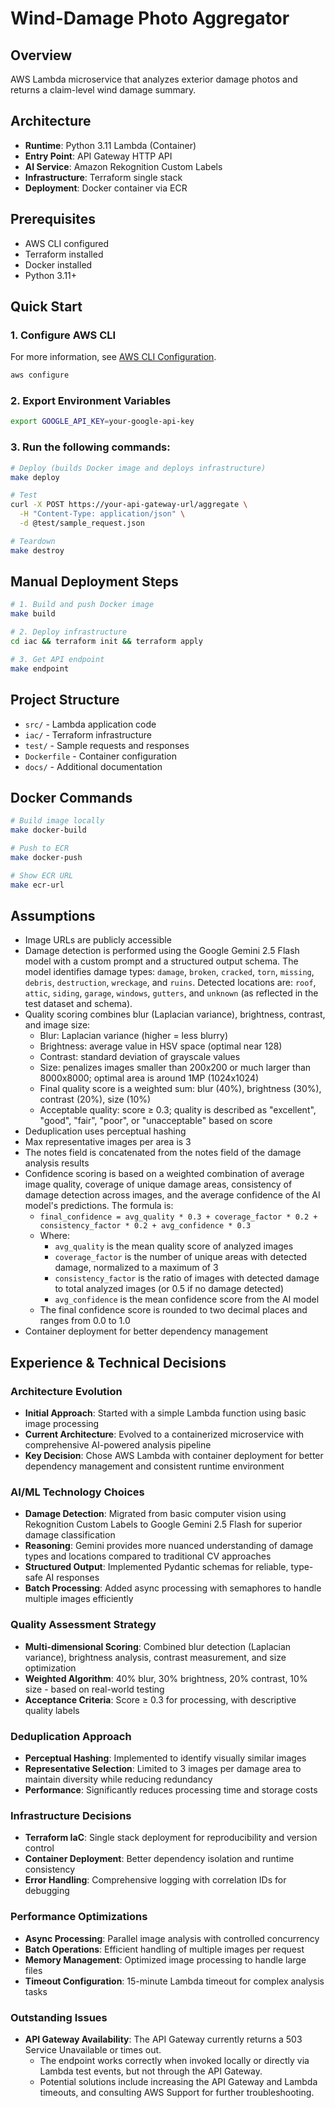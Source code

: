 # Wind-Damage Photo Aggregator

## Overview
AWS Lambda microservice that analyzes exterior damage photos and returns a claim-level wind damage summary.

## Architecture
- **Runtime**: Python 3.11 Lambda (Container)
- **Entry Point**: API Gateway HTTP API
- **AI Service**: Amazon Rekognition Custom Labels
- **Infrastructure**: Terraform single stack
- **Deployment**: Docker container via ECR

## Prerequisites
- AWS CLI configured
- Terraform installed
- Docker installed
- Python 3.11+

## Quick Start

### 1. Configure AWS CLI

For more information, see [AWS CLI Configuration](https://docs.aws.amazon.com/cli/latest/userguide/cli-configure-files.html).

```bash
aws configure
```

### 2. Export Environment Variables
```bash
export GOOGLE_API_KEY=your-google-api-key
```

### 3. Run the following commands:

```bash
# Deploy (builds Docker image and deploys infrastructure)
make deploy

# Test
curl -X POST https://your-api-gateway-url/aggregate \
  -H "Content-Type: application/json" \
  -d @test/sample_request.json

# Teardown
make destroy
```

## Manual Deployment Steps
```bash
# 1. Build and push Docker image
make build

# 2. Deploy infrastructure
cd iac && terraform init && terraform apply

# 3. Get API endpoint
make endpoint
```

## Project Structure
- `src/` - Lambda application code
- `iac/` - Terraform infrastructure
- `test/` - Sample requests and responses
- `Dockerfile` - Container configuration
- `docs/` - Additional documentation

## Docker Commands
```bash
# Build image locally
make docker-build

# Push to ECR
make docker-push

# Show ECR URL
make ecr-url
```

## Assumptions
- Image URLs are publicly accessible
- Damage detection is performed using the Google Gemini 2.5 Flash model with a custom prompt and a structured output schema. The model identifies damage types: `damage`, `broken`, `cracked`, `torn`, `missing`, `debris`, `destruction`, `wreckage`, and `ruins`. Detected locations are: `roof`, `attic`, `siding`, `garage`, `windows`, `gutters`, and `unknown` (as reflected in the test dataset and schema).
- Quality scoring combines blur (Laplacian variance), brightness, contrast, and image size:
    - Blur: Laplacian variance (higher = less blurry)
    - Brightness: average value in HSV space (optimal near 128)
    - Contrast: standard deviation of grayscale values
    - Size: penalizes images smaller than 200x200 or much larger than 8000x8000; optimal area is around 1MP (1024x1024)
    - Final quality score is a weighted sum: blur (40%), brightness (30%), contrast (20%), size (10%)
    - Acceptable quality: score ≥ 0.3; quality is described as "excellent", "good", "fair", "poor", or "unacceptable" based on score
- Deduplication uses perceptual hashing
- Max representative images per area is 3
- The notes field is concatenated from the notes field of the damage analysis results
- Confidence scoring is based on a weighted combination of average image quality, coverage of unique damage areas, consistency of damage detection across images, and the average confidence of the AI model's predictions. The formula is:
    - `final_confidence = avg_quality * 0.3 + coverage_factor * 0.2 + consistency_factor * 0.2 + avg_confidence * 0.3`
    - Where:
        - `avg_quality` is the mean quality score of analyzed images
        - `coverage_factor` is the number of unique areas with detected damage, normalized to a maximum of 3
        - `consistency_factor` is the ratio of images with detected damage to total analyzed images (or 0.5 if no damage detected)
        - `avg_confidence` is the mean confidence score from the AI model
    - The final confidence score is rounded to two decimal places and ranges from 0.0 to 1.0
- Container deployment for better dependency management


## Experience & Technical Decisions

### Architecture Evolution
- **Initial Approach**: Started with a simple Lambda function using basic image processing
- **Current Architecture**: Evolved to a containerized microservice with comprehensive AI-powered analysis pipeline
- **Key Decision**: Chose AWS Lambda with container deployment for better dependency management and consistent runtime environment

### AI/ML Technology Choices
- **Damage Detection**: Migrated from basic computer vision using Rekognition Custom Labels to Google Gemini 2.5 Flash for superior damage classification
- **Reasoning**: Gemini provides more nuanced understanding of damage types and locations compared to traditional CV approaches
- **Structured Output**: Implemented Pydantic schemas for reliable, type-safe AI responses
- **Batch Processing**: Added async processing with semaphores to handle multiple images efficiently

### Quality Assessment Strategy
- **Multi-dimensional Scoring**: Combined blur detection (Laplacian variance), brightness analysis, contrast measurement, and size optimization
- **Weighted Algorithm**: 40% blur, 30% brightness, 20% contrast, 10% size - based on real-world testing
- **Acceptance Criteria**: Score ≥ 0.3 for processing, with descriptive quality labels

### Deduplication Approach
- **Perceptual Hashing**: Implemented to identify visually similar images
- **Representative Selection**: Limited to 3 images per damage area to maintain diversity while reducing redundancy
- **Performance**: Significantly reduces processing time and storage costs

### Infrastructure Decisions
- **Terraform IaC**: Single stack deployment for reproducibility and version control
- **Container Deployment**: Better dependency isolation and runtime consistency
- **Error Handling**: Comprehensive logging with correlation IDs for debugging

### Performance Optimizations
- **Async Processing**: Parallel image analysis with controlled concurrency
- **Batch Operations**: Efficient handling of multiple images per request
- **Memory Management**: Optimized image processing to handle large files
- **Timeout Configuration**: 15-minute Lambda timeout for complex analysis tasks

### Outstanding Issues

- **API Gateway Availability**: The API Gateway currently returns a 503 Service Unavailable or times out.
    - The endpoint works correctly when invoked locally or directly via Lambda test events, but not through the API Gateway.
    - Potential solutions include increasing the API Gateway and Lambda timeouts, and consulting AWS Support for further troubleshooting.
